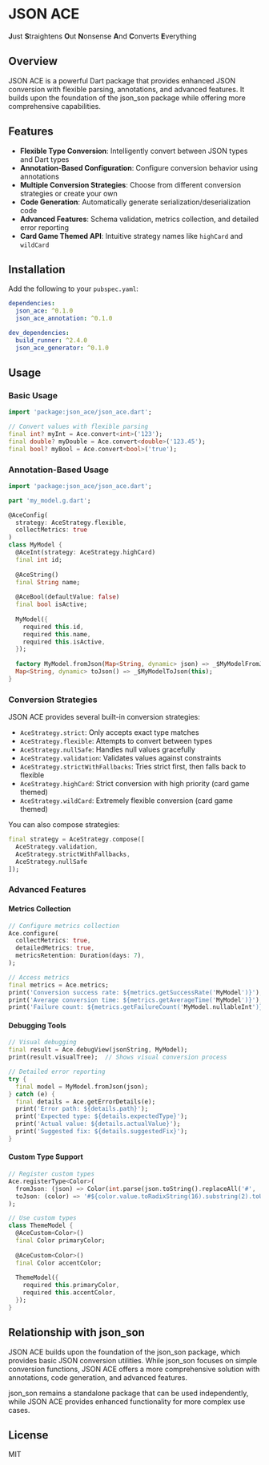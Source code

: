 # JSON ACE

**J**ust **S**traightens **O**ut **N**onsense **A**nd **C**onverts **E**verything

## Overview

JSON ACE is a powerful Dart package that provides enhanced JSON conversion with flexible parsing, annotations, and advanced features. It builds upon the foundation of the json_son package while offering more comprehensive capabilities.

## Features

- **Flexible Type Conversion**: Intelligently convert between JSON types and Dart types
- **Annotation-Based Configuration**: Configure conversion behavior using annotations
- **Multiple Conversion Strategies**: Choose from different conversion strategies or create your own
- **Code Generation**: Automatically generate serialization/deserialization code
- **Advanced Features**: Schema validation, metrics collection, and detailed error reporting
- **Card Game Themed API**: Intuitive strategy names like `highCard` and `wildCard`

## Installation

Add the following to your `pubspec.yaml`:

```yaml
dependencies:
  json_ace: ^0.1.0
  json_ace_annotation: ^0.1.0

dev_dependencies:
  build_runner: ^2.4.0
  json_ace_generator: ^0.1.0
```

## Usage

### Basic Usage

```dart
import 'package:json_ace/json_ace.dart';

// Convert values with flexible parsing
final int? myInt = Ace.convert<int>('123');
final double? myDouble = Ace.convert<double>('123.45');
final bool? myBool = Ace.convert<bool>('true');
```

### Annotation-Based Usage

```dart
import 'package:json_ace/json_ace.dart';

part 'my_model.g.dart';

@AceConfig(
  strategy: AceStrategy.flexible,
  collectMetrics: true
)
class MyModel {
  @AceInt(strategy: AceStrategy.highCard)
  final int id;
  
  @AceString()
  final String name;
  
  @AceBool(defaultValue: false)
  final bool isActive;
  
  MyModel({
    required this.id,
    required this.name,
    required this.isActive,
  });
  
  factory MyModel.fromJson(Map<String, dynamic> json) => _$MyModelFromJson(json);
  Map<String, dynamic> toJson() => _$MyModelToJson(this);
}
```

### Conversion Strategies

JSON ACE provides several built-in conversion strategies:

- `AceStrategy.strict`: Only accepts exact type matches
- `AceStrategy.flexible`: Attempts to convert between types
- `AceStrategy.nullSafe`: Handles null values gracefully
- `AceStrategy.validation`: Validates values against constraints
- `AceStrategy.strictWithFallbacks`: Tries strict first, then falls back to flexible
- `AceStrategy.highCard`: Strict conversion with high priority (card game themed)
- `AceStrategy.wildCard`: Extremely flexible conversion (card game themed)

You can also compose strategies:

```dart
final strategy = AceStrategy.compose([
  AceStrategy.validation,
  AceStrategy.strictWithFallbacks,
  AceStrategy.nullSafe
]);
```

### Advanced Features

#### Metrics Collection

```dart
// Configure metrics collection
Ace.configure(
  collectMetrics: true,
  detailedMetrics: true,
  metricsRetention: Duration(days: 7),
);

// Access metrics
final metrics = Ace.metrics;
print('Conversion success rate: ${metrics.getSuccessRate('MyModel')}');
print('Average conversion time: ${metrics.getAverageTime('MyModel')}');
print('Failure count: ${metrics.getFailureCount('MyModel.nullableInt')}');
```

#### Debugging Tools

```dart
// Visual debugging
final result = Ace.debugView(jsonString, MyModel);
print(result.visualTree);  // Shows visual conversion process

// Detailed error reporting
try {
  final model = MyModel.fromJson(json);
} catch (e) {
  final details = Ace.getErrorDetails(e);
  print('Error path: ${details.path}');
  print('Expected type: ${details.expectedType}');
  print('Actual value: ${details.actualValue}');
  print('Suggested fix: ${details.suggestedFix}');
}
```

#### Custom Type Support

```dart
// Register custom types
Ace.registerType<Color>(
  fromJson: (json) => Color(int.parse(json.toString().replaceAll('#', '0xFF'))),
  toJson: (color) => '#${color.value.toRadixString(16).substring(2).toUpperCase()}',
);

// Use custom types
class ThemeModel {
  @AceCustom<Color>()
  final Color primaryColor;
  
  @AceCustom<Color>()
  final Color accentColor;
  
  ThemeModel({
    required this.primaryColor,
    required this.accentColor,
  });
}
```

## Relationship with json_son

JSON ACE builds upon the foundation of the json_son package, which provides basic JSON conversion utilities. While json_son focuses on simple conversion functions, JSON ACE offers a more comprehensive solution with annotations, code generation, and advanced features.

json_son remains a standalone package that can be used independently, while JSON ACE provides enhanced functionality for more complex use cases.

## License

MIT
